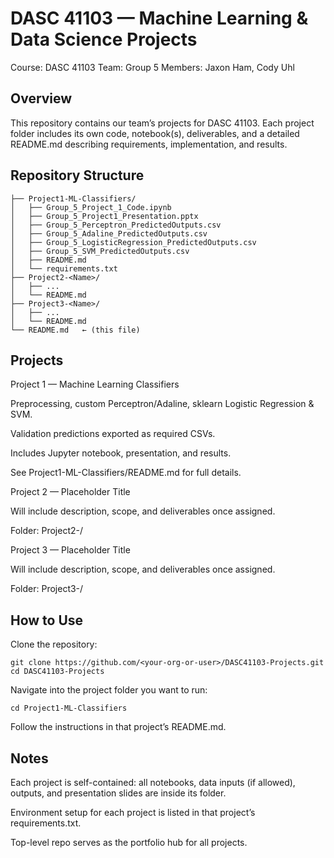 # DASC 41103 — Machine Learning & Data Science Projects

Course: DASC 41103
Team: Group 5
Members: Jaxon Ham, Cody Uhl

## Overview

This repository contains our team’s projects for DASC 41103.
Each project folder includes its own code, notebook(s), deliverables, and a detailed README.md describing requirements, implementation, and results.

## Repository Structure
```
├── Project1-ML-Classifiers/
│   ├── Group_5_Project_1_Code.ipynb
│   ├── Group_5_Project1_Presentation.pptx
│   ├── Group_5_Perceptron_PredictedOutputs.csv
│   ├── Group_5_Adaline_PredictedOutputs.csv
│   ├── Group_5_LogisticRegression_PredictedOutputs.csv
│   ├── Group_5_SVM_PredictedOutputs.csv
│   ├── README.md
│   └── requirements.txt
├── Project2-<Name>/
│   ├── ...
│   └── README.md
├── Project3-<Name>/
│   ├── ...
│   └── README.md
└── README.md   ← (this file)
```

## Projects
Project 1 — Machine Learning Classifiers

Preprocessing, custom Perceptron/Adaline, sklearn Logistic Regression & SVM.

Validation predictions exported as required CSVs.

Includes Jupyter notebook, presentation, and results.

See Project1-ML-Classifiers/README.md
 for full details.

Project 2 — Placeholder Title

Will include description, scope, and deliverables once assigned.

Folder: Project2-<Name>/

Project 3 — Placeholder Title

Will include description, scope, and deliverables once assigned.

Folder: Project3-<Name>/

## How to Use

Clone the repository:
```
git clone https://github.com/<your-org-or-user>/DASC41103-Projects.git
cd DASC41103-Projects
```

Navigate into the project folder you want to run:
```
cd Project1-ML-Classifiers
```

Follow the instructions in that project’s README.md.

## Notes

Each project is self-contained: all notebooks, data inputs (if allowed), outputs, and presentation slides are inside its folder.

Environment setup for each project is listed in that project’s requirements.txt.

Top-level repo serves as the portfolio hub for all projects.
